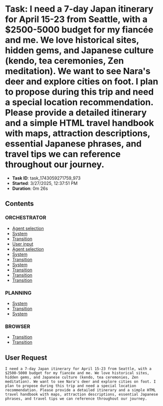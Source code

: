 # Task: I need a 7-day Japan itinerary for April 15-23 from Seattle, with a $2500-5000 budget for my fiancée and me. We love historical sites, hidden gems, and Japanese culture (kendo, tea ceremonies, Zen meditation). We want to see Nara's deer and explore cities on foot. I plan to propose during this trip and need a special location recommendation. Please provide a detailed itinerary and a simple HTML travel handbook with maps, attraction descriptions, essential Japanese phrases, and travel tips we can reference throughout our journey.

- **Task ID**: task_1743059271759_973
- **Started**: 3/27/2025, 12:37:51 PM
- **Duration**: 0m 26s

## Contents

### ORCHESTRATOR

- [Agent selection](00_orchestrator/001_agent_selection/selection.md)
- [System](00_orchestrator/001_system/system.md)
- [Transition](00_orchestrator/001_transition/transition.md)
- [User input](00_orchestrator/001_user_input/user_request.md)
- [Agent selection](00_orchestrator/002_agent_selection/selection.md)
- [System](00_orchestrator/003_system/system.md)
- [Transition](00_orchestrator/003_transition/transition.md)
- [System](00_orchestrator/004_system/system.md)
- [Transition](00_orchestrator/005_transition/transition.md)
- [Transition](00_orchestrator/006_transition/transition.md)
- [Transition](00_orchestrator/008_transition/transition.md)

### PLANNING

- [System](01_planning/002_system/system.md)
- [Transition](01_planning/002_transition/transition.md)
- [System](01_planning/005_system/system.md)

### BROWSER

- [Transition](02_browser/004_transition/transition.md)
- [Transition](02_browser/007_transition/transition.md)


## User Request

```
I need a 7-day Japan itinerary for April 15-23 from Seattle, with a $2500-5000 budget for my fiancée and me. We love historical sites, hidden gems, and Japanese culture (kendo, tea ceremonies, Zen meditation). We want to see Nara's deer and explore cities on foot. I plan to propose during this trip and need a special location recommendation. Please provide a detailed itinerary and a simple HTML travel handbook with maps, attraction descriptions, essential Japanese phrases, and travel tips we can reference throughout our journey.
```
